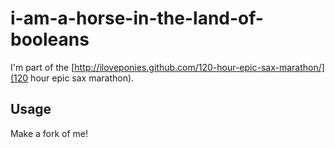 # i-am-a-horse-in-the-land-of-booleans

I'm part of the [http://iloveponies.github.com/120-hour-epic-sax-marathon/](120 hour epic sax marathon).

## Usage

Make a fork of me!